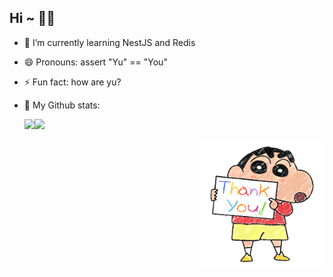 ## Hi ~ 👋✨

- 🌱 I’m currently learning NestJS and Redis
- 😄 Pronouns: assert "Yu" == "You"
- ⚡ Fun fact: how are yu?
- 👏 My Github stats:

  <img src="https://github-readme-stats-six-blush.vercel.app/api?username=Yuuuuuu-xue&show_icons=true&theme=dracula&bg_color=30,09203F,537895&border_color=E37096&custom_title=Yuuuuuu-xue%20😄👍" style="float: left" />
  <img src="https://github-readme-stats-six-blush.vercel.app/api/top-langs/?username=Yuuuuuu-xue&exclude_repo=github-readme-stats&theme=dracula&bg_color=30,09203F,537895&border_color=E37096&custom_title=Top%20Languages%20😄✌️" />
  
<img src='./shinchan.png' style="float: right; width: 200px;" />